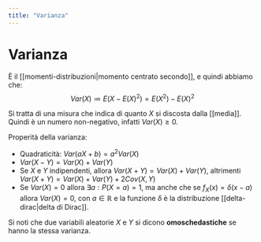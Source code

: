 ```yaml
---
title: "Varianza"
---
```

# Varianza
È il [[momenti-distribuzioni|momento centrato secondo]], e quindi abbiamo che:
$$
    Var(X) \coloneqq E(X - E(X)^2) = E(X^2) - E(X)^2
$$

Si tratta di una misura che indica di quanto $X$ si discosta dalla [[media]]. Quindi è un numero non-negativo, infatti $Var(X) \ge 0$.

Properità della varianza:
- Quadraticità: $Var(aX + b) = a^2 Var(X)$
- $Var(X - Y) = Var(X) + Var(Y)$
- Se $X$ e $Y$ indipendenti, allora $Var(X + Y) = Var(X) + Var(Y)$, altrimenti $Var(X + Y) = Var(X) + Var(Y) + 2Cov(X, Y)$
- Se $Var(X) = 0$ allora $\exists a : P(X = a) = 1$, ma anche che se $f_X(x) = \delta(x - a)$ allora $Var(X) = 0$, con $a \in \mathbb{R}$ e la funzione $\delta$ è la distribuzione [[delta-dirac|delta di Dirac]].

Si noti che due variabili aleatorie $X$ e $Y$ si dicono **omoschedastiche** se hanno la stessa varianza.
